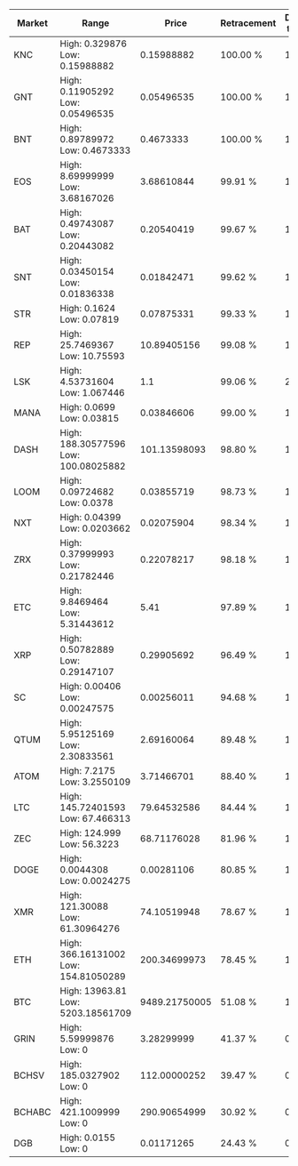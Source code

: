 | Market | Range | Price| Retracement | Doubles to 50% |
| --- | --- | --- | --- | --- |
| KNC | High: 0.329876<br />Low: 0.15988882 | 0.15988882 | 100.00 % | 1.53 |
| GNT | High: 0.11905292<br />Low: 0.05496535 | 0.05496535 | 100.00 % | 1.58 |
| BNT | High: 0.89789972<br />Low: 0.4673333 | 0.4673333 | 100.00 % | 1.46 |
| EOS | High: 8.69999999<br />Low: 3.68167026 | 3.68610844 | 99.91 % | 1.68 |
| BAT | High: 0.49743087<br />Low: 0.20443082 | 0.20540419 | 99.67 % | 1.71 |
| SNT | High: 0.03450154<br />Low: 0.01836338 | 0.01842471 | 99.62 % | 1.43 |
| STR | High: 0.1624<br />Low: 0.07819 | 0.07875331 | 99.33 % | 1.53 |
| REP | High: 25.7469367<br />Low: 10.75593 | 10.89405156 | 99.08 % | 1.68 |
| LSK | High: 4.53731604<br />Low: 1.067446 | 1.1 | 99.06 % | 2.55 |
| MANA | High: 0.0699<br />Low: 0.03815 | 0.03846606 | 99.00 % | 1.40 |
| DASH | High: 188.30577596<br />Low: 100.08025882 | 101.13598093 | 98.80 % | 1.43 |
| LOOM | High: 0.09724682<br />Low: 0.0378 | 0.03855719 | 98.73 % | 1.75 |
| NXT | High: 0.04399<br />Low: 0.0203662 | 0.02075904 | 98.34 % | 1.55 |
| ZRX | High: 0.37999993<br />Low: 0.21782446 | 0.22078217 | 98.18 % | 1.35 |
| ETC | High: 9.8469464<br />Low: 5.31443612 | 5.41 | 97.89 % | 1.40 |
| XRP | High: 0.50782889<br />Low: 0.29147107 | 0.29905692 | 96.49 % | 1.34 |
| SC | High: 0.00406<br />Low: 0.00247575 | 0.00256011 | 94.68 % | 1.28 |
| QTUM | High: 5.95125169<br />Low: 2.30833561 | 2.69160064 | 89.48 % | 1.53 |
| ATOM | High: 7.2175<br />Low: 3.2550109 | 3.71466701 | 88.40 % | 1.41 |
| LTC | High: 145.72401593<br />Low: 67.466313 | 79.64532586 | 84.44 % | 1.34 |
| ZEC | High: 124.999<br />Low: 56.3223 | 68.71176028 | 81.96 % | 1.32 |
| DOGE | High: 0.0044308<br />Low: 0.0024275 | 0.00281106 | 80.85 % | 1.22 |
| XMR | High: 121.30088<br />Low: 61.30964276 | 74.10519948 | 78.67 % | 1.23 |
| ETH | High: 366.16131002<br />Low: 154.81050289 | 200.34699973 | 78.45 % | 1.30 |
| BTC | High: 13963.81<br />Low: 5203.18561709 | 9489.21750005 | 51.08 % | 1.01 |
| GRIN | High: 5.59999876<br />Low: 0 | 3.28299999 | 41.37 % | 0.00 |
| BCHSV | High: 185.0327902<br />Low: 0 | 112.00000252 | 39.47 % | 0.00 |
| BCHABC | High: 421.1009999<br />Low: 0 | 290.90654999 | 30.92 % | 0.00 |
| DGB | High: 0.0155<br />Low: 0 | 0.01171265 | 24.43 % | 0.00 |
